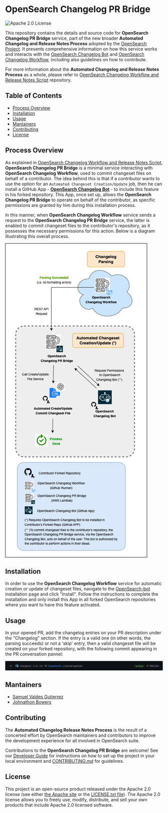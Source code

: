 <!-- prettier-ignore-start -->
<!-- omit in toc -->
# OpenSearch Changelog PR Bridge
<!-- prettier-ignore-end -->

![Apache 2.0 License](https://img.shields.io/github/license/saltstack/salt)
<!-- ![Coverage Badge](./badges/coverage.svg) -->

This repository contains the details and source code for **OpenSearch Changelog PR Bridge** service, part of the new broader **Automated Changelog and Release Notes Process** adopted by the [OpenSearch Project](https://opensearch.org/). It presents comprehensive information on how this service works and interacts with the [OpenSearch Changelog Bot](https://github.com/apps/opensearch-changeset-bot) and [OpenSearch Changelog Workflow](https://github.com/BigSamu/OpenSearch_Parse_Changelog_Action), including also guidelines on how to contribute.

For more information about the **Automated Changelog and Release Notes Process** as a whole, please refer to [OpenSearch Changelog Workflow and Release Notes Script](https://github.com/BigSamu/OpenSearch_Parse_Changelog_Action) repository.

<!-- prettier-ignore-start -->
<!-- omit in toc -->
## Table of Contents
<!-- prettier-ignore-end -->

- [Process Overview](#process-overview)
- [Installation](#installation)
- [Usage](#usage)
- [Mantainers](#mantainers)
- [Contributing](#contributing)
- [License](#license)

## Process Overview

As explained in [OpenSearch Changelog Workflow and Release Notes Script](https://github.com/BigSamu/OpenSearch_Parse_Changelog_Action), **OpenSearch Changelog PR Bridge** is a minimal service interacting with **OpenSearch Changelog Workflow**, used to commit changeset files on behalf of a contributor. The idea behind this is that if a contributor wants to use the option for an `Automated Changeset Creation/Update` job, then he can install a GitHub App - **[OpenSearch Changelog Bot](https://github.com/apps/opensearch-changeset-bot)** - to include this feature in his forked repository. This App, once set up, allows the **OpenSearch Changelog PR Bridge** to operate on behalf of the contributor, as specific permissions are granted by him during this installation process.

In this manner, when **OpenSearch Changelog Workflow** service sends a request to the **OpenSearch Changelog PR Bridge** service, the latter is enabled to commit changeset files to the contributor's repository, as it possesses the necessary permissions for this action. Below is a diagram illustrating this overall process.

![OpenSearch_Automated_Changeset_Creation_Update](./assets/OpenSearch_Automated_Chageset_Creation_Update_Diagram.png)

## Installation

In order to use the **OpenSearch Changelog Workflow** service for automatic creation or update of changeset files, navigate to the [OpenSearch-bot](https://github.com/apps/opensearch-changeset-bot) installation page and click "Install". Follow the instructions to complete the installation and only install this App in all forked OpenSearch repositories where you want to have this feature activated.


## Usage

In your opened PR, add the changelog entries on your PR description under the "Changelog" section. If the entry is a valid one (in other words, the parsing succeeds) or not a 'skip' entry, then a valid changeset file will be created on your forked repository, with the following commit appearing in the PR conversation pannel:

![Changeset_Commit_Message](./assets/Changeset_Commit_Message.png)

## Mantainers

- [Samuel Valdes Gutierrez](https://github.com/BigSamu)
- [Johnathon Bowers](https://github.com/JohnathonBowers)

## Contributing

The **Automated Changelog Release Notes Process** is the result of a concerted effort by OpenSearch maintainers and contributors to improve the development experience for all involved in OpenSearch suite.

Contributions to the **OpenSearch Changelog PR Bridge** are welcome! See our [Developer Guide](docs/DEVELOPER_GUIDE.md) for instructions on how to set up the project in your local environment and [CONTRIBUTING.md](./CONTRIBUTING.md) for guidelines.

## License

This project is an open-source product released under the Apache 2.0 license (see either [the Apache site](https://www.apache.org/licenses/LICENSE-2.0) or the [LICENSE.txt file](./LICENSE.txt)). The Apache 2.0 license allows you to freely use, modify, distribute, and sell your own products that include Apache 2.0 licensed software.

